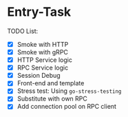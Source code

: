 # Entry-Task

TODO List:

- [x] Smoke with HTTP
- [x] Smoke with gRPC
- [x] HTTP Service logic
- [x] RPC Service logic
- [x] Session Debug
- [x] Front-end and template
- [x] Stress test: Using `go-stress-testing`
- [x] Substitute with own RPC
- [x] Add connection pool on RPC client